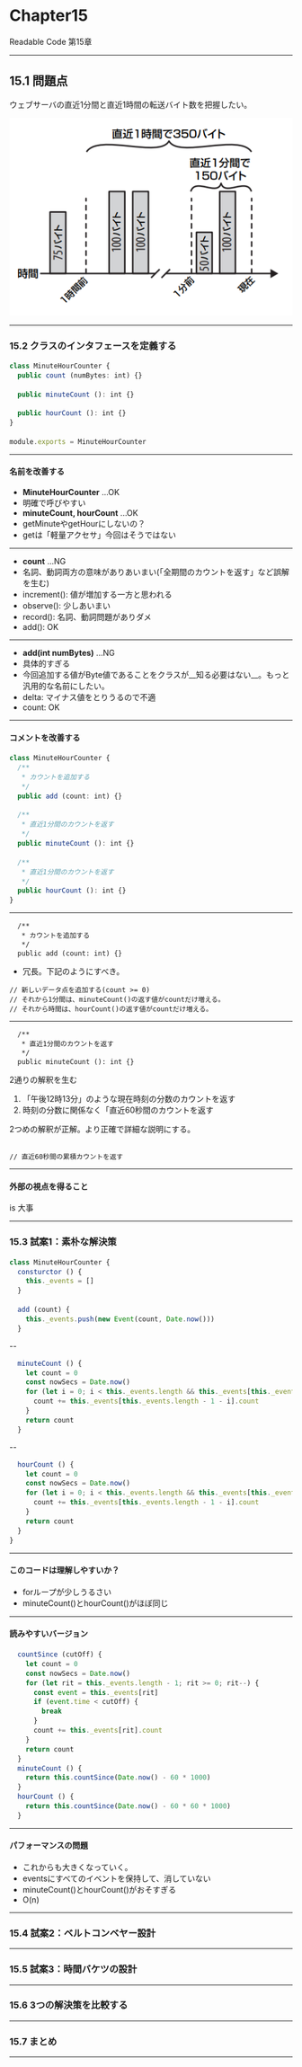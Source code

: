 # Chapter15
Readable Code 第15章

---

## 15.1 問題点

ウェブサーバの直近1分間と直近1時間の転送バイト数を把握したい。

![problem](/img/readable_code_problem.png)


---

### 15.2 クラスのインタフェースを定義する

```TypeScript
class MinuteHourCounter {
  public count (numBytes: int) {}

  public minuteCount (): int {}

  public hourCount (): int {}
}

module.exports = MinuteHourCounter
```

---

#### 名前を改善する

- __MinuteHourCounter__ ...OK
 - 明確で呼びやすい
- __minuteCount, hourCount__ ...OK
 - getMinuteやgetHourにしないの？
 - getは「軽量アクセサ」今回はそうではない

---

- __count__ ...NG
 - 名詞、動詞両方の意味がありあいまい(「全期間のカウントを返す」など誤解を生む)
 - increment(): 値が増加する一方と思われる
 - observe(): 少しあいまい
 - record(): 名詞、動詞問題がありダメ
 - add(): OK

---

- __add(int numBytes)__ ...NG
 - 具体的すぎる
 - 今回追加する値がByte値であることをクラスが__知る必要はない__。もっと汎用的な名前にしたい。
 - delta: マイナス値をとりうるので不適
 - count: OK

---

#### コメントを改善する

~~~TypeScript
class MinuteHourCounter {
  /**
   * カウントを追加する
   */
  public add (count: int) {}

  /**
   * 直近1分間のカウントを返す
   */
  public minuteCount (): int {}

  /**
   * 直近1分間のカウントを返す
   */
  public hourCount (): int {}
}
~~~

---

~~~
  /**
   * カウントを追加する
   */
  public add (count: int) {}
~~~
- 冗長。下記のようにすべき。

~~~
// 新しいデータ点を追加する(count >= 0)
// それから1分間は、minuteCount()の返す値がcountだけ増える。
// それから時間は、hourCount()の返す値がcountだけ増える。
~~~

---

~~~
  /**
   * 直近1分間のカウントを返す
   */
  public minuteCount (): int {}
~~~

2通りの解釈を生む
1. 「午後12時13分」のような現在時刻の分数のカウントを返す
1. 時刻の分数に関係なく「直近60秒間のカウントを返す

2つめの解釈が正解。より正確で詳細な説明にする。

~~~

// 直近60秒間の累積カウントを返す
~~~

---

#### 外部の視点を得ること

is 大事

---

### 15.3 試案1：素朴な解決策

```JavaScript
class MinuteHourCounter {
  consturctor () {
    this._events = []
  }

  add (count) {
    this._events.push(new Event(count, Date.now()))
  }
```

--

```JavaScript
  minuteCount () {
    let count = 0
    const nowSecs = Date.now()
    for (let i = 0; i < this._events.length && this._events[this._events - 1 - i].time >= nowSecs - 60 * 1000; i++) {
      count += this._events[this._events.length - 1 - i].count
    }
    return count
  }

```

--

```JavaScript
  hourCount () {
    let count = 0
    const nowSecs = Date.now()
    for (let i = 0; i < this._events.length && this._events[this._events - 1 - i].time >= nowSecs - 60 * 1000; i++) {
      count += this._events[this._events.length - 1 - i].count
    }
    return count
  }
}
```

---

#### このコードは理解しやすいか？

* forループが少しうるさい
* minuteCount()とhourCount()がほぼ同じ

---

#### 読みやすいバージョン

```JavaScript
  countSince (cutOff) {
    let count = 0
    const nowSecs = Date.now()
    for (let rit = this._events.length - 1; rit >= 0; rit--) {
      const event = this._events[rit]
      if (event.time < cutOff) {
        break
      }
      count += this._events[rit].count
    }
    return count
  }
  minuteCount () {
    return this.countSince(Date.now() - 60 * 1000)
  }
  hourCount () {
    return this.countSince(Date.now() - 60 * 60 * 1000)
  }
```

---

#### パフォーマンスの問題

* これからも大きくなっていく。
 * eventsにすべてのイベントを保持して、消していない
* minuteCount()とhourCount()がおそすぎる
 * O(n)

---

### 15.4 試案2：ベルトコンベヤー設計

---

### 15.5 試案3：時間バケツの設計

---

### 15.6 3つの解決策を比較する

---

### 15.7 まとめ

---
